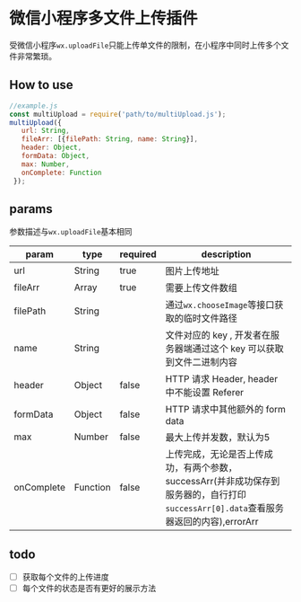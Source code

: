 # 微信小程序多文件上传插件
受微信小程序`wx.uploadFile`只能上传单文件的限制，在小程序中同时上传多个文件非常繁琐。
## How to use
```js
//example.js
const multiUpload = require('path/to/multiUpload.js');
multiUpload({
   url: String,
   fileArr: [{filePath: String, name: String}],
   header: Object, 
   formData: Object,
   max: Number, 
   onComplete: Function 
 });
```
## params
参数描述与`wx.uploadFile`基本相同

| param | type | required | description |
| -------------- | ---------- | --------- | -------- |
| url | String | true | 图片上传地址 |
| fileArr | Array | true | 需要上传文件数组 |
| filePath | String|  | 通过`wx.chooseImage`等接口获取的临时文件路径 |
| name | String |  | 文件对应的 key , 开发者在服务器端通过这个 key 可以获取到文件二进制内容 |
| header | Object | false | HTTP 请求 Header, header 中不能设置 Referer |
| formData	| Object |	false |	HTTP 请求中其他额外的 form data |
| max | Number | false | 最大上传并发数，默认为5 |
| onComplete | Function | false | 上传完成，无论是否上传成功，有两个参数，successArr(并非成功保存到服务器的，自行打印`successArr[0].data`查看服务器返回的内容),errorArr |

## todo
- [ ] 获取每个文件的上传进度
- [ ] 每个文件的状态是否有更好的展示方法
